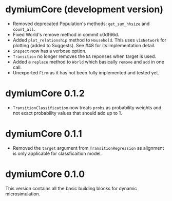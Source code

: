 # dymiumCore (development version)

- Removed deprecated Population's methods: `get_sum_hhsize` and `count_all`.
- Fixed World's remove method in commit c0df66d.
- Added `plot_relationship` method to `Household`. This uses `visNetwork` for plotting (added to Suggests). See #48 for its implementation detail.
- `inspect` now has a verbose option.
- `Transition` no longer removes the `NA` reponses when target is used.
- Added a `replace` method to `World` which basically `remove` and `add` in one call.
- Unexported `Firm` as it has not been fully implemented and tested yet.

# dymiumCore 0.1.2

- `TransitionClassification` now treats `probs` as probability weights and not exact probability values that should add up to 1. 

# dymiumCore 0.1.1

- Removed the `target` argument from `TransitionRegression` as alignment is only applicable for classficaition model.

# dymiumCore 0.1.0

This version contains all the basic building blocks for dynamic microsimulation.
